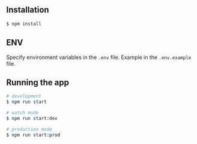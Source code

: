 ## Installation

```bash
$ npm install
```

## ENV

Specify environment variables in the `.env` file. 
Example in the `.env.example` file.

## Running the app

```bash
# development
$ npm run start

# watch mode
$ npm run start:dev

# production mode
$ npm run start:prod
```
